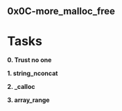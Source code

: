 ## 0x0C-more_malloc_free

# Tasks

**0. Trust no one**


**1. string_nconcat**


**2. _calloc**

**3. array_range**
